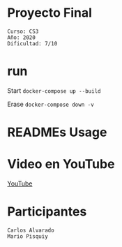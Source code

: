 # Proyecto Final

```
Curso: CS3
Año: 2020
Dificultad: 7/10
```

# run

Start
`docker-compose up --build`

Erase
`docker-compose down -v`

# READMEs Usage

<!-- SU INFO VA AQUI -->
# Video en YouTube
  [YouTube](https://youtu.be/RgQ3Wp9VahE)
# Participantes
  ```
  Carlos Alvarado
  Mario Pisquiy
```
